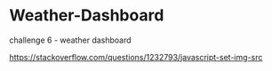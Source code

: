# Weather-Dashboard
challenge 6 - weather dashboard

https://stackoverflow.com/questions/1232793/javascript-set-img-src